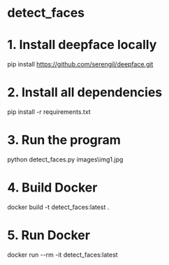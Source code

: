 # detect_faces
# 1. Install deepface locally
pip install https://github.com/serengil/deepface.git

# 2. Install all dependencies
pip install -r requirements.txt

# 3. Run the program
python detect_faces.py images\img1.jpg

# 4. Build Docker
docker build -t detect_faces:latest .

# 5. Run Docker
docker run --rm -it detect_faces:latest 
